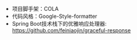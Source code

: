 - 项目脚手架：COLA
- 代码风格：Google-Style-formatter
- Spring Boot技术栈下的优雅响应处理器: https://github.com/feiniaojin/graceful-response